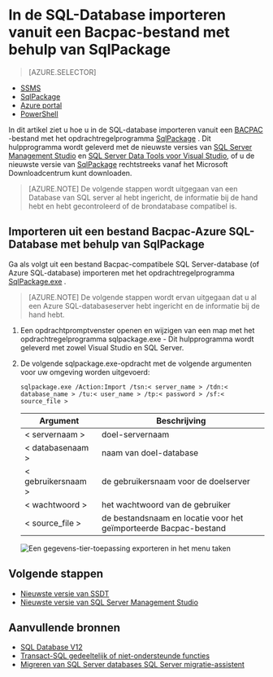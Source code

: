 <properties
   pageTitle="In de SQL-Database importeren vanuit een Bacpac-bestand met behulp van SqlPackage"
   description="Microsoft Azure SQL-Database, databasemigratie, database importeren, Bacpac-bestand importeert, sqlpackage"
   services="sql-database"
   documentationCenter=""
   authors="CarlRabeler"
   manager="jhubbard"
   editor=""/>

<tags
   ms.service="sql-database"
   ms.devlang="NA"
   ms.topic="article"
   ms.tgt_pltfrm="NA"
   ms.workload="sqldb-migrate"
   ms.date="08/24/2016"
   ms.author="carlrab"/>

# <a name="import-to-sql-database-from-a-bacpac-file-using-sqlpackage"></a>In de SQL-Database importeren vanuit een Bacpac-bestand met behulp van SqlPackage

> [AZURE.SELECTOR]
- [SSMS](sql-database-cloud-migrate-compatible-import-bacpac-ssms.md)
- [SqlPackage](sql-database-cloud-migrate-compatible-import-bacpac-sqlpackage.md)
- [Azure portal](sql-database-import.md)
- [PowerShell](sql-database-import-powershell.md)

In dit artikel ziet u hoe u in de SQL-database importeren vanuit een [BACPAC](https://msdn.microsoft.com/library/ee210546.aspx#Anchor_4) -bestand met het opdrachtregelprogramma [SqlPackage](https://msdn.microsoft.com/library/hh550080.aspx) . Dit hulpprogramma wordt geleverd met de nieuwste versies van [SQL Server Management Studio](https://msdn.microsoft.com/library/mt238290.aspx) en [SQL Server Data Tools voor Visual Studio](https://msdn.microsoft.com/library/mt204009.aspx), of u de nieuwste versie van [SqlPackage](https://www.microsoft.com/en-us/download/details.aspx?id=53876) rechtstreeks vanaf het Microsoft Downloadcentrum kunt downloaden.


> [AZURE.NOTE] De volgende stappen wordt uitgegaan van een Database van SQL server al hebt ingericht, de informatie bij de hand hebt en hebt gecontroleerd of de brondatabase compatibel is.

## <a name="import-from-a-bacpac-file-into-azure-sql-database-using-sqlpackage"></a>Importeren uit een bestand Bacpac-Azure SQL-Database met behulp van SqlPackage

Ga als volgt uit een bestand Bacpac-compatibele SQL Server-database (of Azure SQL-database) importeren met het opdrachtregelprogramma [SqlPackage.exe](https://msdn.microsoft.com/library/hh550080.aspx) .

> [AZURE.NOTE] De volgende stappen wordt ervan uitgegaan dat u al een Azure SQL-databaseserver hebt ingericht en de informatie bij de hand hebt.

1. Een opdrachtpromptvenster openen en wijzigen van een map met het opdrachtregelprogramma sqlpackage.exe - Dit hulpprogramma wordt geleverd met zowel Visual Studio en SQL Server.
2. De volgende sqlpackage.exe-opdracht met de volgende argumenten voor uw omgeving worden uitgevoerd:

    `sqlpackage.exe /Action:Import /tsn:< server_name > /tdn:< database_name > /tu:< user_name > /tp:< password > /sf:< source_file >`

  	| Argument  | Beschrijving  |
  	|---|---|
  	| < servernaam >  | doel-servernaam  |
  	| < databasenaam >  | naam van doel-database  |
  	| < gebruikersnaam >  | de gebruikersnaam voor de doelserver |
  	| < wachtwoord >  | het wachtwoord van de gebruiker  |
  	| < source_file >  | de bestandsnaam en locatie voor het geïmporteerde Bacpac-bestand  |

    ![Een gegevens-tier-toepassing exporteren in het menu taken](./media/sql-database-cloud-migrate/TestForCompatibilityUsingSQLPackage01c.png)

## <a name="next-steps"></a>Volgende stappen

- [Nieuwste versie van SSDT](https://msdn.microsoft.com/library/mt204009.aspx)
- [Nieuwste versie van SQL Server Management Studio](https://msdn.microsoft.com/library/mt238290.aspx)

## <a name="additional-resources"></a>Aanvullende bronnen

- [SQL Database V12](sql-database-v12-whats-new.md)
- [Transact-SQL gedeeltelijk of niet-ondersteunde functies](sql-database-transact-sql-information.md)
- [Migreren van SQL Server databases SQL Server migratie-assistent](http://blogs.msdn.com/b/ssma/)
